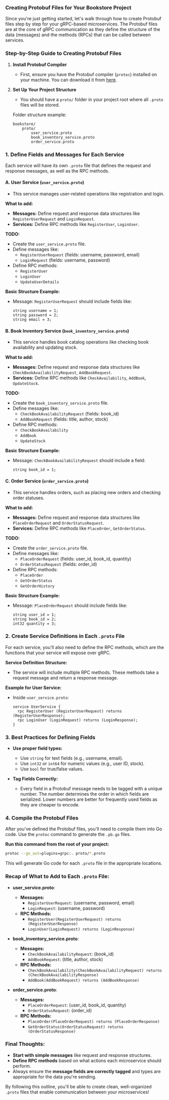 ### Creating Protobuf Files for Your Bookstore Project

Since you're just getting started, let's walk through how to create Protobuf files step by step for your gRPC-based microservices. The Protobuf files are at the core of gRPC communication as they define the structure of the data (messages) and the methods (RPCs) that can be called between services.

### Step-by-Step Guide to Creating Protobuf Files

1. **Install Protobuf Compiler**
   - First, ensure you have the Protobuf compiler (`protoc`) installed on your machine. You can download it from [here](https://github.com/protocolbuffers/protobuf/releases).

2. **Set Up Your Project Structure**
   - You should have a `proto/` folder in your project root where all `.proto` files will be stored. 
   
   Folder structure example:
   ```
   bookstore/
       proto/
           user_service.proto
           book_inventory_service.proto
           order_service.proto
   ```

### 1. Define Fields and Messages for Each Service

Each service will have its own `.proto` file that defines the request and response messages, as well as the RPC methods.

#### A. **User Service (`user_service.proto`)**
   - This service manages user-related operations like registration and login.
   
   **What to add:**
   - **Messages:** Define request and response data structures like `RegisterUserRequest` and `LoginRequest`.
   - **Services:** Define RPC methods like `RegisterUser`, `LoginUser`.

   **TODO:**
   - Create the `user_service.proto` file.
   - Define messages like:
     - `RegisterUserRequest` (fields: username, password, email)
     - `LoginRequest` (fields: username, password)
   - Define RPC methods:
     - `RegisterUser`
     - `LoginUser`
     - `UpdateUserDetails`
  
   **Basic Structure Example:**
   - Message: `RegisterUserRequest` should include fields like:
     ```plaintext
     string username = 1;
     string password = 2;
     string email = 3;
     ```

#### B. **Book Inventory Service (`book_inventory_service.proto`)**
   - This service handles book catalog operations like checking book availability and updating stock.
   
   **What to add:**
   - **Messages:** Define request and response data structures like `CheckBookAvailabilityRequest`, `AddBookRequest`.
   - **Services:** Define RPC methods like `CheckAvailability`, `AddBook`, `UpdateStock`.
   
   **TODO:**
   - Create the `book_inventory_service.proto` file.
   - Define messages like:
     - `CheckBookAvailabilityRequest` (fields: book_id)
     - `AddBookRequest` (fields: title, author, stock)
   - Define RPC methods:
     - `CheckBookAvailability`
     - `AddBook`
     - `UpdateStock`
   
   **Basic Structure Example:**
   - Message: `CheckBookAvailabilityRequest` should include a field:
     ```plaintext
     string book_id = 1;
     ```

#### C. **Order Service (`order_service.proto`)**
   - This service handles orders, such as placing new orders and checking order statuses.
   
   **What to add:**
   - **Messages:** Define request and response data structures like `PlaceOrderRequest` and `OrderStatusRequest`.
   - **Services:** Define RPC methods like `PlaceOrder`, `GetOrderStatus`.

   **TODO:**
   - Create the `order_service.proto` file.
   - Define messages like:
     - `PlaceOrderRequest` (fields: user_id, book_id, quantity)
     - `OrderStatusRequest` (fields: order_id)
   - Define RPC methods:
     - `PlaceOrder`
     - `GetOrderStatus`
     - `GetOrderHistory`

   **Basic Structure Example:**
   - Message: `PlaceOrderRequest` should include fields like:
     ```plaintext
     string user_id = 1;
     string book_id = 2;
     int32 quantity = 3;
     ```

### 2. Create Service Definitions in Each `.proto` File

For each service, you'll also need to define the RPC methods, which are the functions that your service will expose over gRPC.

**Service Definition Structure:**
   - The service will include multiple RPC methods. These methods take a request message and return a response message.
   
   **Example for User Service:**
   - Inside `user_service.proto`:
     ```plaintext
     service UserService {
       rpc RegisterUser (RegisterUserRequest) returns (RegisterUserResponse);
       rpc LoginUser (LoginRequest) returns (LoginResponse);
     }
     ```

### 3. Best Practices for Defining Fields

- **Use proper field types:**
  - Use `string` for text fields (e.g., username, email).
  - Use `int32` or `int64` for numeric values (e.g., user ID, stock).
  - Use `bool` for true/false values.
  
- **Tag Fields Correctly:**
  - Every field in a Protobuf message needs to be tagged with a unique number. The number determines the order in which fields are serialized. Lower numbers are better for frequently used fields as they are cheaper to encode.

### 4. Compile the Protobuf Files

After you've defined the Protobuf files, you'll need to compile them into Go code. Use the `protoc` command to generate the `.pb.go` files.

**Run this command from the root of your project:**
```bash
protoc --go_out=plugins=grpc:. proto/*.proto
```

This will generate Go code for each `.proto` file in the appropriate locations.

### Recap of What to Add to Each `.proto` File:

- **user_service.proto**:
  - **Messages:**
    - `RegisterUserRequest`: (username, password, email)
    - `LoginRequest`: (username, password)
  - **RPC Methods:**
    - `RegisterUser(RegisterUserRequest) returns (RegisterUserResponse)`
    - `LoginUser(LoginRequest) returns (LoginResponse)`

- **book_inventory_service.proto**:
  - **Messages:**
    - `CheckBookAvailabilityRequest`: (book_id)
    - `AddBookRequest`: (title, author, stock)
  - **RPC Methods:**
    - `CheckBookAvailability(CheckBookAvailabilityRequest) returns (CheckBookAvailabilityResponse)`
    - `AddBook(AddBookRequest) returns (AddBookResponse)`

- **order_service.proto**:
  - **Messages:**
    - `PlaceOrderRequest`: (user_id, book_id, quantity)
    - `OrderStatusRequest`: (order_id)
  - **RPC Methods:**
    - `PlaceOrder(PlaceOrderRequest) returns (PlaceOrderResponse)`
    - `GetOrderStatus(OrderStatusRequest) returns (OrderStatusResponse)`

### Final Thoughts:
- **Start with simple messages** like request and response structures.
- **Define RPC methods** based on what actions each microservice should perform.
- Always ensure the **message fields are correctly tagged** and types are appropriate for the data you're sending.

By following this outline, you'll be able to create clean, well-organized `.proto` files that enable communication between your microservices!
